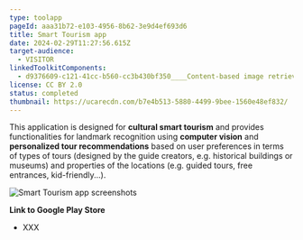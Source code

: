 ```yaml
---
type: toolapp
pageId: aaa31b72-e103-4956-8b62-3e9d4ef693d6
title: Smart Tourism app
date: 2024-02-29T11:27:56.615Z
target-audience:
  - VISITOR
linkedToolkitComponents:
  - d9376609-c121-41cc-b560-cc3b430bf350____Content-based image retrieval (CBIR)
license: CC BY 2.0
status: completed
thumbnail: https://ucarecdn.com/b7e4b513-5880-4499-9bee-1560e48ef832/
---
```



This application is designed for **cultural smart tourism** and provides functionalities for landmark recognition using **computer vision** and **personalized tour recommendations** based on user preferences in terms of types of tours (designed by the guide creators, e.g. historical buildings or museums) and properties of the locations (e.g. guided tours, free entrances, kid-friendly...).

![Smart Tourism app screenshots](https://ucarecdn.com/40275c1b-6d6a-44e7-8609-f3dc324b71b0/ "Smart Tourism app screenshots")

**Link to Google Play Store**

* XXX